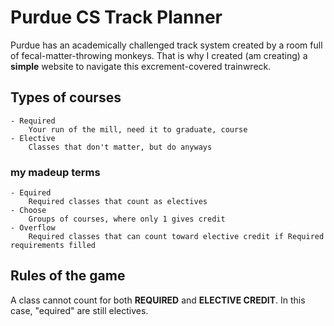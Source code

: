 # Purdue CS Track Planner
Purdue has an academically challenged track system created by a room full of fecal-matter-throwing monkeys. That is why I created (am creating) a **simple** website to navigate this excrement-covered trainwreck.

## Types of courses
    - Required
        Your run of the mill, need it to graduate, course
    - Elective
        Classes that don't matter, but do anyways
### my madeup terms
    - Equired
        Required classes that count as electives
    - Choose
        Groups of courses, where only 1 gives credit
    - Overflow
        Required classes that can count toward elective credit if Required requirements filled

## Rules of the game
A class cannot count for both **REQUIRED** and **ELECTIVE CREDIT**. In this case, "equired" are still electives.
